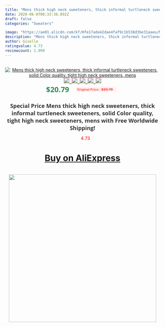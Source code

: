 ```yaml
---
title: "Mens thick high neck sweeteners, thick informal turtleneck sweeteners, solid Color quality, tight high neck sweeteners, mens"
date: 2020-06-8T08:33:36.892Z
draft: false
categories: "Sweaters"

image: "https://ae01.alicdn.com/kf/Hfe17ade42dae4faf9c1b538d3be31aaeu/Mens-thick-high-neck-sweeteners-thick-informal-turtleneck-sweeteners-solid-Color-quality-tight-high-neck-sweeteners.jpg"
description: "Mens thick high neck sweeteners, thick informal turtleneck sweeteners, solid Color quality, tight high neck sweeteners, mens"
author: Giselle
ratingvalue: 4.73
reviewcount: 1.999
---
```

<br>
<div style="text-align: center;">
<a href="https://s.click.aliexpress.com/e/_AV0yCH" target="_blank" rel="nofollow noopener noreferrer"><img alt="Mens thick high neck sweeteners, thick informal turtleneck sweeteners, solid Color quality, tight high neck sweeteners, mens" class="magnifier-image" src="https://ae01.alicdn.com/kf/Hfe17ade42dae4faf9c1b538d3be31aaeu/Mens-thick-high-neck-sweeteners-thick-informal-turtleneck-sweeteners-solid-Color-quality-tight-high-neck-sweeteners.jpg_640x640.jpg">
<br>
<img style="border:1px solid salmon" src="https://ae01.alicdn.com/kf/Hfe17ade42dae4faf9c1b538d3be31aaeu/Mens-thick-high-neck-sweeteners-thick-informal-turtleneck-sweeteners-solid-Color-quality-tight-high-neck-sweeteners.jpg_120x120.jpg">&nbsp;&nbsp;<img style="border:1px solid salmon" src="https://ae01.alicdn.com/kf/H2767755f82e14dca8400e37d7166972bc/Mens-thick-high-neck-sweeteners-thick-informal-turtleneck-sweeteners-solid-Color-quality-tight-high-neck-sweeteners.jpg_120x120.jpg">&nbsp;&nbsp;<img style="border:1px solid salmon" src="https://ae01.alicdn.com/kf/H57ddb285893c40b4b9bbbf26449554dcd/Mens-thick-high-neck-sweeteners-thick-informal-turtleneck-sweeteners-solid-Color-quality-tight-high-neck-sweeteners.jpg_120x120.jpg">&nbsp;&nbsp;<img style="border:1px solid salmon" src="https://ae01.alicdn.com/kf/H53aadfdc76a641b4b27d7a1a5def532b4/Mens-thick-high-neck-sweeteners-thick-informal-turtleneck-sweeteners-solid-Color-quality-tight-high-neck-sweeteners.jpg_120x120.jpg">&nbsp;&nbsp;<img style="border:1px solid salmon" src="https://ae01.alicdn.com/kf/H33bfd125da88498cb55c775734647bd5O/Mens-thick-high-neck-sweeteners-thick-informal-turtleneck-sweeteners-solid-Color-quality-tight-high-neck-sweeteners.jpg_120x120.jpg"></a></div><br0>
<div style="text-align: center;"><span style="background-color: white; border: 0px; box-sizing: border-box; color: seagreen; display: inline-block; font-family: &quot;open sans&quot; , &quot;arial&quot; , &quot;helvetica&quot; , sans-serif , &quot;heiti&quot;; font-size: 24px; font-stretch: inherit; font-weight: 700; line-height: inherit; margin: 0px 10px 0px 0px; padding: 0px; vertical-align: middle;">$20.79 </span>
<span style="background: rgb(255 , 241 , 241); border-radius: 3px; border: 0px; box-sizing: border-box; color: #ff4747; display: inline-block; font-family: inherit; font-size: 12px; font-stretch: inherit; font-style: inherit; font-variant: inherit; font-weight: 600; line-height: inherit; margin: 0px; padding: 2px 5px; transform: scale(0.9); vertical-align: middle;">Original Price : <b style="text-decoration: line-through;">$20.79 </b> &nbsp;&nbsp;</span></div>
<h1 style="color: #333333; display: inline-block; font-family: &quot;open sans&quot; , &quot;arial&quot; , &quot;helvetica&quot; , sans-serif , &quot;heiti&quot;; font-size: 18px; font-stretch: inherit; font-weight: 700; text-align: center;">Special Price Mens thick high neck sweeteners, thick informal turtleneck sweeteners, solid Color quality, tight high neck sweeteners, mens with Free Worldwide Shipping!</h1>
<div style="color: #ff4747; text-align: center;">
<img src="https://4.bp.blogspot.com/-M0ZcTcb-5uY/XleCXlxnR4I/AAAAAAAAAEc/OrjgMkXV1oMQFaCRZj5HQwOCBcu3w1FegCPcBGAYYCw/s1600/star.png" style="height: 15px;">&nbsp;<b>4.73</b></div>
<div class="button_cont" align="center"><a class="buynow_a" href="https://s.click.aliexpress.com/e/_AV0yCH" target="_blank" rel="nofollow noopener noreferrer"><H1>Buy on AliExpress</H1></a></div><br>
<div class="separator" style="clear: both; text-align: center;">
<img src="https://lh3.googleusercontent.com/-pTy5HemUv9M/XlePHvY0dAI/AAAAAAAAAE4/0nX5iRUoIWY8eMW9Dpxeirr157OZliDIgCLcBGAsYHQ/s1600/badge.gif" width="480">
</div>
